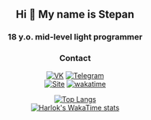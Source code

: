 <div align="center">
  
## Hi 👋 My name is Stepan
### 18 y.o. mid-level light programmer

### Contact
[![VK](https://img.shields.io/badge/-VK-0077FF?style=for-the-badge&logo=vk&logoColor=FFFFFF)](https://vk.com/evangelion1995)
[![Telegram](https://img.shields.io/badge/-telegram-2199d4?style=for-the-badge&logo=telegram&logoColor=FFFFFF)](https://t.me/thetraextra) <br>
[![Site](https://img.shields.io/badge/My%20Site-red?style=flat-square)](https://mamashin.site/)
[![wakatime](https://wakatime.com/badge/user/018ceb8b-81bd-410f-921e-00d9ff955328.svg)](https://wakatime.com/@018ceb8b-81bd-410f-921e-00d9ff955328)




[![Top Langs](https://github-readme-stats.vercel.app/api/top-langs/?username=SMamashin&layout=donut-vertical)](https://github.com/SMamashin/github-readme-stats) <br>
[![Harlok's WakaTime stats](https://github-readme-stats.vercel.app/api/wakatime?username=Mamashin\&layout=compact)](https://github.com/SMamashin/github-readme-stats)

</div>
